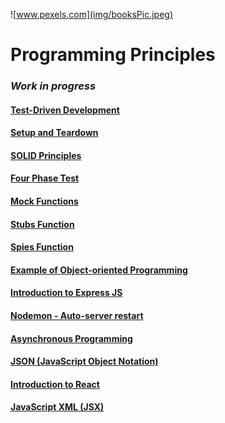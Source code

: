 ![www.pexels.com](img/booksPic.jpeg)

# Programming Principles

### ***Work in progress***

#### [Test-Driven Development](./content/testDrivenDevelopment.md)
#### [Setup and Teardown](./content/setupTeardown.md)
#### [SOLID Principles](./content/solidPrinciples.md)
#### [Four Phase Test](./content/fourPhaseTest.md)
#### [Mock Functions](./content/mockJest.md)
#### [Stubs Function](./content/stubsJest.md)
#### [Spies Function](./content/spiesJest.md)
#### [Example of Object-oriented Programming](./content/exampleObjectOriented.md)
#### [Introduction to Express JS](./content/expressIntro.md)
#### [Nodemon - Auto-server restart](./content/nodemon.md)
#### [Asynchronous Programming](./content/async.md)
#### [JSON (JavaScript Object Notation)](./content/JSON.md)
#### [Introduction to React](./content/reactIntro.md)
#### [JavaScript XML (JSX)](./content/reactJSX.md)

